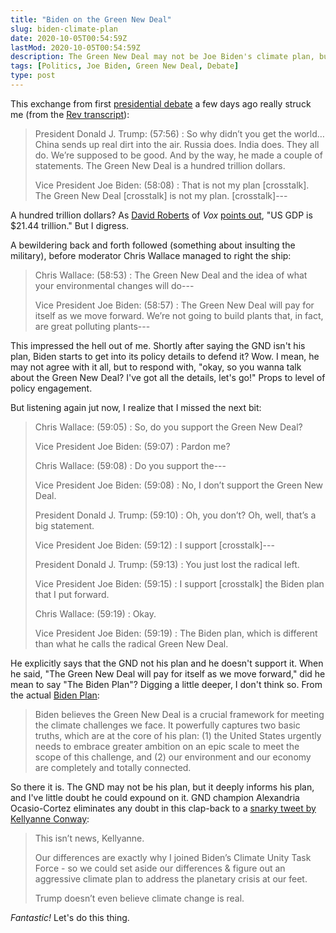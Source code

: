 ```yaml
---
title: "Biden on the Green New Deal"
slug: biden-climate-plan
date: 2020-10-05T00:54:59Z
lastMod: 2020-10-05T00:54:59Z
description: The Green New Deal may not be Joe Biden's climate plan, but you better believe he knows it deeply and could dive deep into the details.
tags: [Politics, Joe Biden, Green New Deal, Debate]
type: post
---
```


This exchange from first [presidential debate] a few days ago really struck me
(from the [Rev transcript]):

> President Donald J. Trump: (57:56)
> : So why didn’t you get the world… China sends up real dirt into the air.
> Russia does. India does. They all do. We’re supposed to be good. And by the
> way, he made a couple of statements. The Green New Deal is a hundred trillion
> dollars.
>
> Vice President Joe Biden: (58:08)
> : That is not my plan [crosstalk]. The Green New Deal [crosstalk] is not my
> plan. [crosstalk]---

A hundred trillion dollars? As [David Roberts] of *Vox* [points out], "US GDP is
$21.44 trillion." But I digress. 

A bewildering back and forth followed (something about insulting the military),
before moderator Chris Wallace managed to right the ship:

> Chris Wallace: (58:53)
> : The Green New Deal and the idea of what your environmental changes will
> do---
>
> Vice President Joe Biden: (58:57)
> : The Green New Deal will pay for itself as we move forward. We’re not going
> to build plants that, in fact, are great polluting plants---

This impressed the hell out of me. Shortly after saying the GND isn't his plan,
Biden starts to get into its policy details to defend it? Wow. I mean, he may
not agree with it all, but to respond with, "okay, so you wanna talk about the
Green New Deal? I've got all the details, let's go!" Props to level of policy
engagement.

But listening again jut now, I realize that I missed the next bit:

> Chris Wallace: (59:05)
> : So, do you support the Green New Deal?
>
> Vice President Joe Biden: (59:07)
> : Pardon me?
>
> Chris Wallace: (59:08)
> : Do you support the---
>
> Vice President Joe Biden: (59:08)
> : No, I don’t support the Green New Deal.
>
> President Donald J. Trump: (59:10)
> : Oh, you don’t? Oh, well, that’s a big statement.
>
> Vice President Joe Biden: (59:12)
> : I support [crosstalk]---
>
> President Donald J. Trump: (59:13)
> : You just lost the radical left.
>
> Vice President Joe Biden: (59:15)
> : I support [crosstalk] the Biden plan that I put forward.
>
> Chris Wallace: (59:19)
> : Okay.
>
> Vice President Joe Biden: (59:19)
> : The Biden plan, which is different than what he calls the radical Green New
> Deal.

He explicitly says that the GND not his plan and he doesn't support it. When he
said, "The Green New Deal will pay for itself as we move forward," did he mean
to say "The Biden Plan"? Digging a little deeper, I don't think so.  From the
actual [Biden Plan]:

> Biden believes the Green New Deal is a crucial framework for meeting the
> climate challenges we face. It powerfully captures two basic truths, which are
> at the core of his plan: (1) the United States urgently needs to embrace
> greater ambition on an epic scale to meet the scope of this challenge, and (2)
> our environment and our economy are completely and totally connected.

So there it is. The GND may not be his plan, but it deeply informs his plan, and
I've little doubt he could expound on it. GND champion Alexandria Ocasio-Cortez
eliminates any doubt in this clap-back to a [snarky tweet by Kellyanne Conway]:

> This isn’t news, Kellyanne.
>
> Our differences are exactly why I joined Biden’s Climate Unity Task Force - so
> we could set aside our differences & figure out an aggressive climate plan to
> address the planetary crisis at our feet.
>
> Trump doesn’t even believe climate change is real.

_Fantastic!_ Let's do this thing.

  [presidential debate]:
    https://en.wikipedia.org/wiki/2020_United_States_presidential_debates
    "Wikipedia: “2020 United States presidential debates”"
  [Rev transcript]:
    https://www.rev.com/blog/transcripts/donald-trump-joe-biden-1st-presidential-debate-transcript-2020
    "Donald Trump & Joe Biden 1st Presidential Debate Transcript 2020"
  [David Roberts]:
    https://www.vox.com/authors/david-roberts
  [points out]: https://twitter.com/drvox/status/1311876351360552961
  [Biden Plan]: https://joebiden.com/climate-plan/
    "The Biden Plan for a Clean Energy Revolution and Environmental Justice"
  [snarky tweet by Kellyanne Conway]:
    https://twitter.com/KellyannePolls/status/1311130638754381824
  [contextualizes things]:
    https://twitter.com/AOC/status/1311133187251359744
